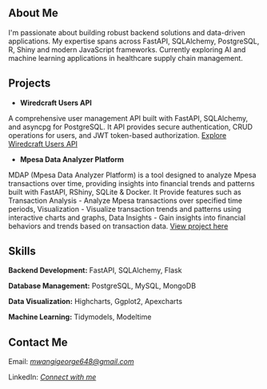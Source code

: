 ## About Me

I'm passionate about building robust backend solutions and data-driven applications. My expertise spans across FastAPI, SQLAlchemy, PostgreSQL, R, Shiny and modern JavaScript frameworks. Currently exploring AI and machine learning applications in healthcare supply chain management.



## Projects

-   **Wiredcraft Users API**

A comprehensive user management API built with FastAPI, SQLAlchemy, and asyncpg for PostgreSQL. It API provides secure authentication, CRUD operations for users, and JWT token-based authorization. [Explore Wiredcraft Users API](https://github.com/mwangi-george/wiredcraft-backend-developer-test)

-   **Mpesa Data Analyzer Platform**

MDAP (Mpesa Data Analyzer Platform) is a tool designed to analyze Mpesa transactions over time, providing insights into financial trends and patterns built with FastAPI, RShiny, SQLite & Docker. It Provide features such as Transaction Analysis - Analyze Mpesa transactions over specified time periods, Visualization - Visualize transaction trends and patterns using interactive charts and graphs, Data Insights - Gain insights into financial behaviors and trends based on transaction data. [View project here](https://github.com/mwangi-george/mdap)



## Skills

**Backend Development:** FastAPI, SQLAlchemy, Flask

**Database Management:** PostgreSQL, MySQL, MongoDB

**Data Visualization:** Highcharts, Ggplot2, Apexcharts

**Machine Learning:** Tidymodels, Modeltime



## Contact Me

Email: *mwangigeorge648@gmail.com*

LinkedIn: *[Connect with me](https://www.linkedin.com/in/georgemwangikenya/)*
